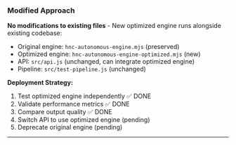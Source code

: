 ### Modified Approach

**No modifications to existing files** - New optimized engine runs alongside existing codebase:

- Original engine: `hnc-autonomous-engine.mjs` (preserved)
- Optimized engine: `hnc-autonomous-engine-optimized.mjs` (new)
- API: `src/api.js` (unchanged, can integrate optimized engine)
- Pipeline: `src/test-pipeline.js` (unchanged)

**Deployment Strategy:**

1. Test optimized engine independently ✅ DONE
2. Validate performance metrics ✅ DONE
3. Compare output quality ✅ DONE
4. Switch API to use optimized engine (pending)
5. Deprecate original engine (pending)

---
